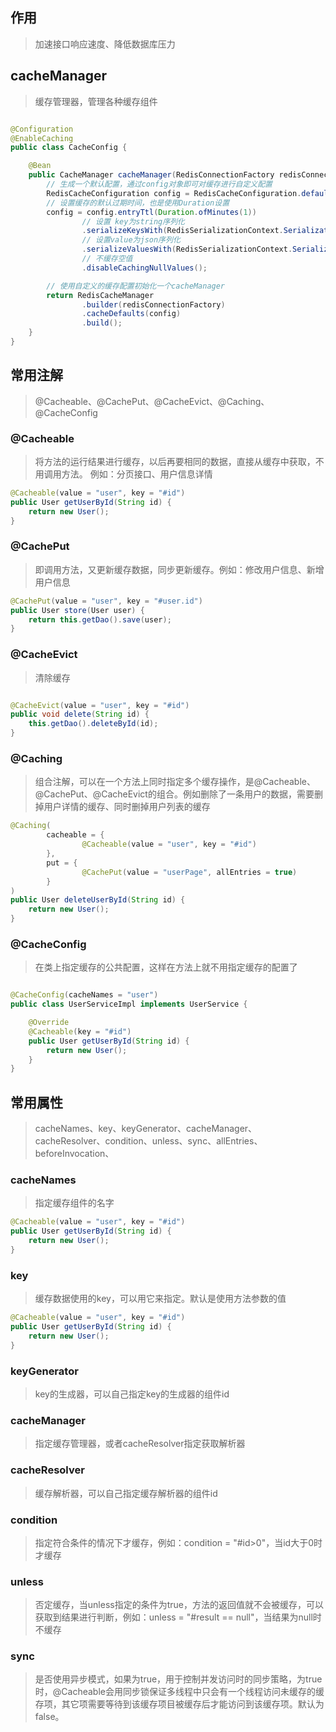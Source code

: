 ## 作用

> 加速接口响应速度、降低数据库压力

## cacheManager

> 缓存管理器，管理各种缓存组件

```java

@Configuration
@EnableCaching
public class CacheConfig {

    @Bean
    public CacheManager cacheManager(RedisConnectionFactory redisConnectionFactory) {
        // 生成一个默认配置，通过config对象即可对缓存进行自定义配置
        RedisCacheConfiguration config = RedisCacheConfiguration.defaultCacheConfig();
        // 设置缓存的默认过期时间，也是使用Duration设置
        config = config.entryTtl(Duration.ofMinutes(1))
                // 设置 key为string序列化
                .serializeKeysWith(RedisSerializationContext.SerializationPair.fromSerializer(new StringRedisSerializer()))
                // 设置value为json序列化
                .serializeValuesWith(RedisSerializationContext.SerializationPair.fromSerializer(new GenericJackson2JsonRedisSerializer()))
                // 不缓存空值
                .disableCachingNullValues();

        // 使用自定义的缓存配置初始化一个cacheManager
        return RedisCacheManager
                .builder(redisConnectionFactory)
                .cacheDefaults(config)
                .build();
    }
}
```

## 常用注解

> @Cacheable、@CachePut、@CacheEvict、@Caching、@CacheConfig

### @Cacheable

> 将方法的运行结果进行缓存，以后再要相同的数据，直接从缓存中获取，不用调用方法。 例如：分页接口、用户信息详情

```java
@Cacheable(value = "user", key = "#id")
public User getUserById(String id) {
    return new User();
}
```

### @CachePut

> 即调用方法，又更新缓存数据，同步更新缓存。例如：修改用户信息、新增用户信息

```java
@CachePut(value = "user", key = "#user.id")
public User store(User user) {
    return this.getDao().save(user);
}
```

### @CacheEvict

> 清除缓存

```java

@CacheEvict(value = "user", key = "#id")
public void delete(String id) {
    this.getDao().deleteById(id);
}
```

### @Caching

> 组合注解，可以在一个方法上同时指定多个缓存操作，是@Cacheable、@CachePut、@CacheEvict的组合。例如删除了一条用户的数据，需要删掉用户详情的缓存、同时删掉用户列表的缓存

```java
@Caching(
        cacheable = {
                @Cacheable(value = "user", key = "#id")
        },
        put = {
                @CachePut(value = "userPage", allEntries = true)
        }
)
public User deleteUserById(String id) {
    return new User();
}
```

### @CacheConfig

> 在类上指定缓存的公共配置，这样在方法上就不用指定缓存的配置了

```java

@CacheConfig(cacheNames = "user")
public class UserServiceImpl implements UserService {

    @Override
    @Cacheable(key = "#id")
    public User getUserById(String id) {
        return new User();
    }
}
```

## 常用属性

> cacheNames、key、keyGenerator、cacheManager、cacheResolver、condition、unless、sync、allEntries、beforeInvocation、

### cacheNames

> 指定缓存组件的名字

```java
@Cacheable(value = "user", key = "#id")
public User getUserById(String id) {
    return new User();
}
```

### key

> 缓存数据使用的key，可以用它来指定。默认是使用方法参数的值

```java
@Cacheable(value = "user", key = "#id")
public User getUserById(String id) {
    return new User();
}
```

### keyGenerator

> key的生成器，可以自己指定key的生成器的组件id


### cacheManager

> 指定缓存管理器，或者cacheResolver指定获取解析器


### cacheResolver

> 缓存解析器，可以自己指定缓存解析器的组件id


### condition

> 指定符合条件的情况下才缓存，例如：condition = "#id>0"，当id大于0时才缓存


### unless

> 否定缓存，当unless指定的条件为true，方法的返回值就不会被缓存，可以获取到结果进行判断，例如：unless = "#result == null"，当结果为null时不缓存

### sync

> 是否使用异步模式，如果为true，用于控制并发访问时的同步策略，为true时，@Cacheable会用同步锁保证多线程中只会有一个线程访问未缓存的缓存项，其它项需要等待到该缓存项目被缓存后才能访问到该缓存项。默认为false。



